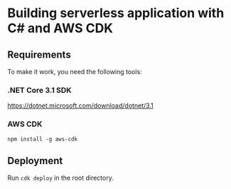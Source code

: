 # Building serverless application with C# and AWS CDK

## Requirements

To make it work, you need the following tools:

### .NET Core 3.1 SDK

https://dotnet.microsoft.com/download/dotnet/3.1

### AWS CDK

`npm install -g aws-cdk`

## Deployment

Run `cdk deploy` in the root directory.